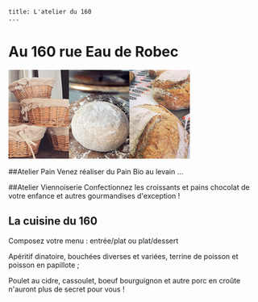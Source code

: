 	title: L'atelier du 160
	---
# Au 160 rue Eau de Robec
![montage-boulangerie](images/montage-boulangerie-vignette.jpg)

##Atelier Pain
Venez réaliser du Pain Bio au levain ...

##Atelier Viennoiserie
Confectionnez les croissants et pains chocolat de votre enfance et autres gourmandises d'exception !

## La cuisine du 160
Composez votre menu : entrée/plat ou plat/dessert

Apéritif dinatoire, bouchées diverses et variées, terrine de poisson et poisson en papillote ;


Poulet au cidre, cassoulet, boeuf bourguignon et autre porc en croûte n'auront plus de secret pour vous !
